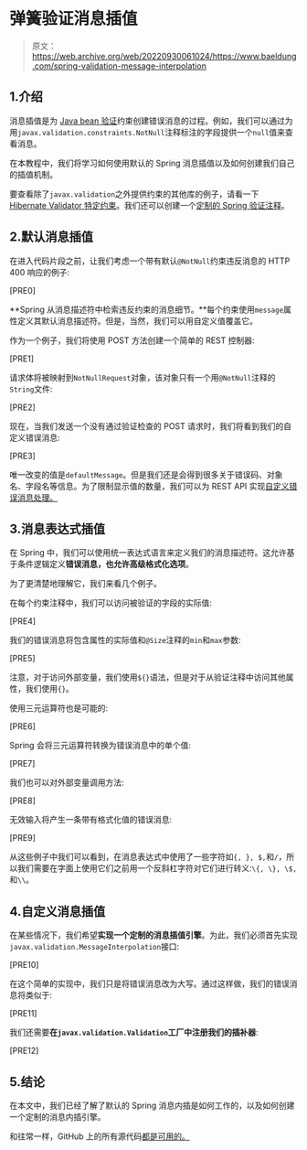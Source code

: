# 弹簧验证消息插值

> 原文：<https://web.archive.org/web/20220930061024/https://www.baeldung.com/spring-validation-message-interpolation>

## 1.介绍

消息插值是为 [Java bean 验证](/web/20220627181353/https://www.baeldung.com/javax-validation)约束创建错误消息的过程。例如，我们可以通过为用`javax.validation.constraints.NotNull`注释标注的字段提供一个`null`值来查看消息。

在本教程中，我们将学习如何使用默认的 Spring 消息插值以及如何创建我们自己的插值机制。

要查看除了`javax.validation`之外提供约束的其他库的例子，请看一下 [Hibernate Validator 特定约束](/web/20220627181353/https://www.baeldung.com/hibernate-validator-constraints)。我们还可以创建一个[定制的 Spring 验证注释](/web/20220627181353/https://www.baeldung.com/spring-mvc-custom-validator)。

## 2.默认消息插值

在进入代码片段之前，让我们考虑一个带有默认`@NotNull`约束违反消息的 HTTP 400 响应的例子:

[PRE0]

**Spring 从消息描述符中检索违反约束的消息细节。**每个约束使用`message`属性定义其默认消息描述符。但是，当然，我们可以用自定义值覆盖它。

作为一个例子，我们将使用 POST 方法创建一个简单的 REST 控制器:

[PRE1]

请求体将被映射到`NotNullRequest`对象，该对象只有一个用`@NotNull`注释的`String`文件:

[PRE2]

现在，当我们发送一个没有通过验证检查的 POST 请求时，我们将看到我们的自定义错误消息:

[PRE3]

唯一改变的值是`defaultMessage`。但是我们还是会得到很多关于错误码、对象名、字段名等信息。为了限制显示值的数量，我们可以为 REST API 实现[自定义错误消息处理。](/web/20220627181353/https://www.baeldung.com/global-error-handler-in-a-spring-rest-api)

## 3.消息表达式插值

在 Spring 中，我们可以使用统一表达式语言来定义我们的消息描述符。这允许基于条件逻辑定义**错误消息，也允许高级格式化选项**。

为了更清楚地理解它，我们来看几个例子。

在每个约束注释中，我们可以访问被验证的字段的实际值:

[PRE4]

我们的错误消息将包含属性的实际值和`@Size`注释的`min`和`max`参数:

[PRE5]

注意，对于访问外部变量，我们使用`${}`语法，但是对于从验证注释中访问其他属性，我们使用`{}`。

使用三元运算符也是可能的:

[PRE6]

Spring 会将三元运算符转换为错误消息中的单个值:

[PRE7]

我们也可以对外部变量调用方法:

[PRE8]

无效输入将产生一条带有格式化值的错误消息:

[PRE9]

从这些例子中我们可以看到，在消息表达式中使用了一些字符如`{, }, $,`和`/`，所以我们需要在字面上使用它们之前用一个反斜杠字符对它们进行转义:`\{, \}, \$,`和`\\`。

## 4.自定义消息插值

在某些情况下，我们希望**实现一个定制的消息插值引擎**。为此，我们必须首先实现`javax.validation.MessageInterpolation`接口:

[PRE10]

在这个简单的实现中，我们只是将错误消息改为大写。通过这样做，我们的错误消息将类似于:

[PRE11]

我们还需要**在`javax.validation.Validation`工厂中注册我们的插补器**:

[PRE12]

## 5.结论

在本文中，我们已经了解了默认的 Spring 消息内插是如何工作的，以及如何创建一个定制的消息内插引擎。

和往常一样，GitHub 上的所有源代码[都是可用的。](https://web.archive.org/web/20220627181353/https://github.com/eugenp/tutorials/tree/master/spring-web-modules/spring-mvc-basics-3)